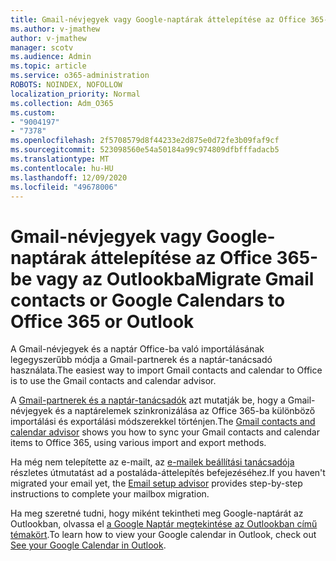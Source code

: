 ```yaml
---
title: Gmail-névjegyek vagy Google-naptárak áttelepítése az Office 365-be vagy az Outlookba
ms.author: v-jmathew
author: v-jmathew
manager: scotv
ms.audience: Admin
ms.topic: article
ms.service: o365-administration
ROBOTS: NOINDEX, NOFOLLOW
localization_priority: Normal
ms.collection: Adm_O365
ms.custom:
- "9004197"
- "7378"
ms.openlocfilehash: 2f5708579d8f44233e2d875e0d72fe3b09faf9cf
ms.sourcegitcommit: 523098560e54a50184a99c974809dfbfffadacb5
ms.translationtype: MT
ms.contentlocale: hu-HU
ms.lasthandoff: 12/09/2020
ms.locfileid: "49678006"
---
```

# <a name="migrate-gmail-contacts-or-google-calendars-to-office-365-or-outlook"></a><span data-ttu-id="cb354-102">Gmail-névjegyek vagy Google-naptárak áttelepítése az Office 365-be vagy az Outlookba</span><span class="sxs-lookup"><span data-stu-id="cb354-102">Migrate Gmail contacts or Google Calendars to Office 365 or Outlook</span></span>

<span data-ttu-id="cb354-103">A Gmail-névjegyek és a naptár Office-ba való importálásának legegyszerűbb módja a Gmail-partnerek és a naptár-tanácsadó használata.</span><span class="sxs-lookup"><span data-stu-id="cb354-103">The easiest way to import Gmail contacts and calendar to Office is to use the Gmail contacts and calendar advisor.</span></span>

<span data-ttu-id="cb354-104">A [Gmail-partnerek és a naptár-tanácsadók](https://go.microsoft.com/fwlink/?linkid=2134386) azt mutatják be, hogy a Gmail-névjegyek és a naptárelemek szinkronizálása az Office 365-ba különböző importálási és exportálási módszerekkel történjen.</span><span class="sxs-lookup"><span data-stu-id="cb354-104">The [Gmail contacts and calendar advisor](https://go.microsoft.com/fwlink/?linkid=2134386) shows you how to sync your ‎Gmail‎ contacts and calendar items to ‎Office 365‎, using various import and export methods.</span></span>

<span data-ttu-id="cb354-105">Ha még nem telepítette az e-mailt, az [e-mailek beállítási tanácsadója](https://go.microsoft.com/fwlink/?linkid=2133951) részletes útmutatást ad a postaláda-áttelepítés befejezéséhez.</span><span class="sxs-lookup"><span data-stu-id="cb354-105">If you haven't migrated your email yet, the [Email setup advisor](https://go.microsoft.com/fwlink/?linkid=2133951) provides step-by-step instructions to complete your mailbox migration.</span></span>

<span data-ttu-id="cb354-106">Ha meg szeretné tudni, hogy miként tekintheti meg Google-naptárát az Outlookban, olvassa el [a Google Naptár megtekintése az Outlookban című témakört](https://go.microsoft.com/fwlink/?linkid=2083939).</span><span class="sxs-lookup"><span data-stu-id="cb354-106">To learn how to view your Google calendar in Outlook, check out [See your Google Calendar in Outlook](https://go.microsoft.com/fwlink/?linkid=2083939).</span></span>
